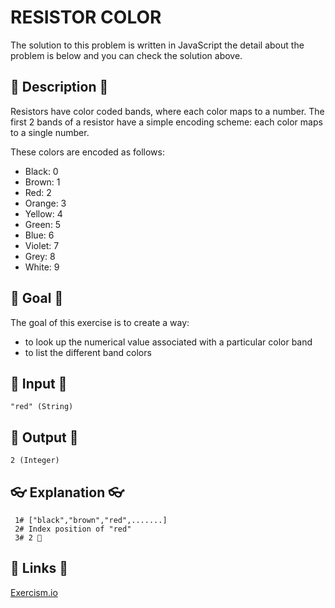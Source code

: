 # RESISTOR COLOR

The solution to this problem is written in JavaScript the detail about the problem is below and you can check the solution above.

## 💬 Description 💬

Resistors have color coded bands, where each color maps to a number. The first 2 bands of a resistor have a simple encoding scheme: each color maps to a single number.

These colors are encoded as follows:

-   Black: 0
-   Brown: 1
-   Red: 2
-   Orange: 3
-   Yellow: 4
-   Green: 5
-   Blue: 6
-   Violet: 7
-   Grey: 8
-   White: 9

## 🏁 Goal 🏁

The goal of this exercise is to create a way:

-   to look up the numerical value associated with a particular color band
-   to list the different band colors

## 🥚 Input 🥚

```
"red" (String)
```

## 🐣 Output 🐣

```
2 (Integer)
```

## 👓 Explanation 👓

```
 1# ["black","brown","red",.......]
 2# Index position of "red"
 3# 2 🎉
```

## 🔗 Links 🔗

[Exercism.io](https://exercism.io/)
